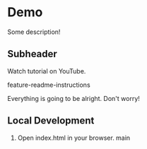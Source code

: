 # Demo

Some description! 

## Subheader

Watch tutorial on YouTube.

feature-readme-instructions

Everything is going to be alright. Don't worry!
## Local Development

1. Open index.html in your browser.
main
